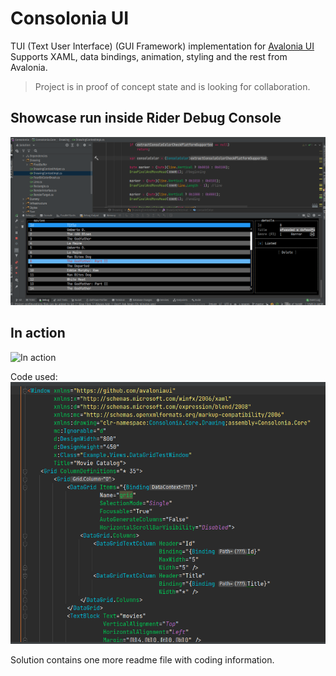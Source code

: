 # Consolonia UI

TUI (Text User Interface) (GUI Framework) implementation for [Avalonia UI](https://github.com/AvaloniaUI)
Supports XAML, data bindings, animation, styling and the rest from Avalonia.

> Project is in proof of concept state and is looking for collaboration.

## Showcase run inside Rider Debug Console
![Showcase run in Rider Console](showcase.png)

## In action
![In action](showcase.gif)

Code used: 
![Code used](codeused.png)

Solution contains one more readme file with coding information.
